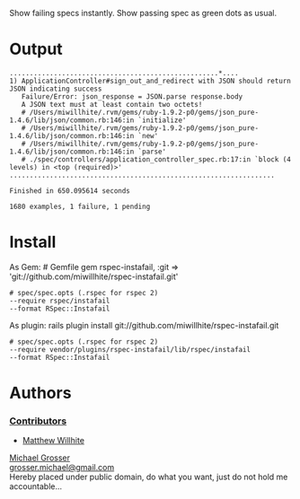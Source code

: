 Show failing specs instantly. Show passing spec as green dots as usual.

Output
======
    ....................................................*....
    1) ApplicationController#sign_out_and_redirect with JSON should return JSON indicating success
       Failure/Error: json_response = JSON.parse response.body
       A JSON text must at least contain two octets!
       # /Users/miwillhite/.rvm/gems/ruby-1.9.2-p0/gems/json_pure-1.4.6/lib/json/common.rb:146:in `initialize'
       # /Users/miwillhite/.rvm/gems/ruby-1.9.2-p0/gems/json_pure-1.4.6/lib/json/common.rb:146:in `new'
       # /Users/miwillhite/.rvm/gems/ruby-1.9.2-p0/gems/json_pure-1.4.6/lib/json/common.rb:146:in `parse'
       # ./spec/controllers/application_controller_spec.rb:17:in `block (4 levels) in <top (required)>'
    ..................................................................

    Finished in 650.095614 seconds

    1680 examples, 1 failure, 1 pending



Install
=======
As Gem:
    # Gemfile
    gem rspec-instafail, :git => 'git://github.com/miwillhite/rspec-instafail.git'

    # spec/spec.opts (.rspec for rspec 2)
    --require rspec/instafail
    --format RSpec::Instafail

As plugin:
    rails plugin install git://github.com/miwillhite/rspec-instafail.git

    # spec/spec.opts (.rspec for rspec 2)
    --require vendor/plugins/rspec-instafail/lib/rspec/instafail
    --format RSpec::Instafail

Authors
=======

### [Contributors](http://github.com/grosser/rspec-instafail/contributors)
 - [Matthew Willhite](http://github.com/miwillhite)


[Michael Grosser](http://pragmatig.wordpress.com)  
grosser.michael@gmail.com  
Hereby placed under public domain, do what you want, just do not hold me accountable...

